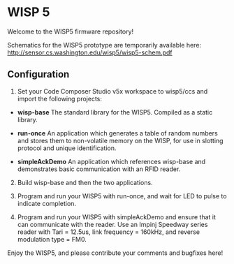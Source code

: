 WISP 5
====

Welcome to the WISP5 firmware repository! 

Schematics for the WISP5 prototype are temporarily available here: http://sensor.cs.washington.edu/wisp5/wisp5-schem.pdf


Configuration
----
1. Set your Code Composer Studio v5x workspace to wisp5/ccs and import the following projects:

 * **wisp-base** The standard library for the WISP5. Compiled as a static library.
 * **run-once** An application which generates a table of random numbers and stores them to non-volatile memory on the WISP, for use in slotting protocol and unique identification.

 * **simpleAckDemo** An application which references wisp-base and demonstrates basic communication with an RFID reader.

2. Build wisp-base and then the two applications.

3. Program and run your WISP5 with run-once, and wait for LED to pulse to indicate completion.

4. Program and run your WISP5 with simpleAckDemo and ensure that it can communicate with the reader. Use an Impinj Speedway series reader with Tari = 12.5us, link frequency = 160kHz, and reverse modulation type = FM0.

Enjoy the WISP5, and please contribute your comments and bugfixes here!


